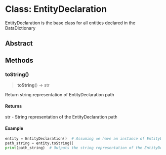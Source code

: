 # Class: EntityDeclaration

EntityDeclaration is the base class for all entities declared in the DataDictionary

## Abstract

## Methods

### toString()

> **toString**() -> str

Return string representation of EntityDeclaration path

#### Returns

str - String representation of the EntityDeclaration path

#### Example

```python
entity = EntityDeclaration()  # Assuming we have an instance of EntityDeclaration
path_string = entity.toString()
print(path_string)  # Outputs the string representation of the EntityDeclaration path
```
